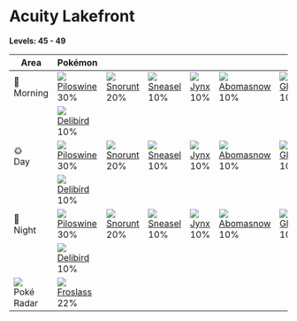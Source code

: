 # Acuity Lakefront

**Levels: 45 - 49**

Area                           | Pokémon                          | &nbsp;                         | &nbsp;                         | &nbsp;                      | &nbsp;                           | &nbsp;                        | 
---                            | ---                              | ---                            | ---                            | ---                         | ---                              | ---                           | 
🌅<br>Morning                   | ![][221]<br> [Piloswine]<br> 30% | ![][361]<br> [Snorunt]<br> 20% | ![][215]<br> [Sneasel]<br> 10% | ![][124]<br> [Jynx]<br> 10% | ![][460]<br> [Abomasnow]<br> 10% | ![][362]<br> [Glalie]<br> 10% | 
&nbsp;                         | ![][225]<br>  [Delibird]<br> 10% | &nbsp;                         | &nbsp;                         | &nbsp;                      | &nbsp;                           | &nbsp;                        | 
🌞<br>Day                       | ![][221]<br> [Piloswine]<br> 30% | ![][361]<br> [Snorunt]<br> 20% | ![][215]<br> [Sneasel]<br> 10% | ![][124]<br> [Jynx]<br> 10% | ![][460]<br> [Abomasnow]<br> 10% | ![][362]<br> [Glalie]<br> 10% | 
&nbsp;                         | ![][225]<br>  [Delibird]<br> 10% | &nbsp;                         | &nbsp;                         | &nbsp;                      | &nbsp;                           | &nbsp;                        | 
🌙<br>Night                     | ![][221]<br> [Piloswine]<br> 30% | ![][361]<br> [Snorunt]<br> 20% | ![][215]<br> [Sneasel]<br> 10% | ![][124]<br> [Jynx]<br> 10% | ![][460]<br> [Abomasnow]<br> 10% | ![][362]<br> [Glalie]<br> 10% | 
&nbsp;                         | ![][225]<br>  [Delibird]<br> 10% | &nbsp;                         | &nbsp;                         | &nbsp;                      | &nbsp;                           | &nbsp;                        | 
![][poke-radar]<br> Poké Radar | ![][478]<br>  [Froslass]<br> 22% | &nbsp;                         | &nbsp;                         | &nbsp;                      | &nbsp;                           | &nbsp;                        | 

[Jynx]: ../../pokemon_changes/124/
[Sneasel]: ../../pokemon_changes/215/
[Piloswine]: ../../pokemon_changes/221/
[Delibird]: ../../pokemon_changes/225/
[Snorunt]: ../../pokemon_changes/361/
[Glalie]: ../../pokemon_changes/362/
[Abomasnow]: ../../pokemon_changes/460/
[Froslass]: ../../pokemon_changes/478/
[poke-radar]: ../img/items/poke-radar.png
[124]: ../img/pokemon/124.png
[215]: ../img/pokemon/215.png
[221]: ../img/pokemon/221.png
[225]: ../img/pokemon/225.png
[361]: ../img/pokemon/361.png
[362]: ../img/pokemon/362.png
[460]: ../img/pokemon/460.png
[478]: ../img/pokemon/478.png
